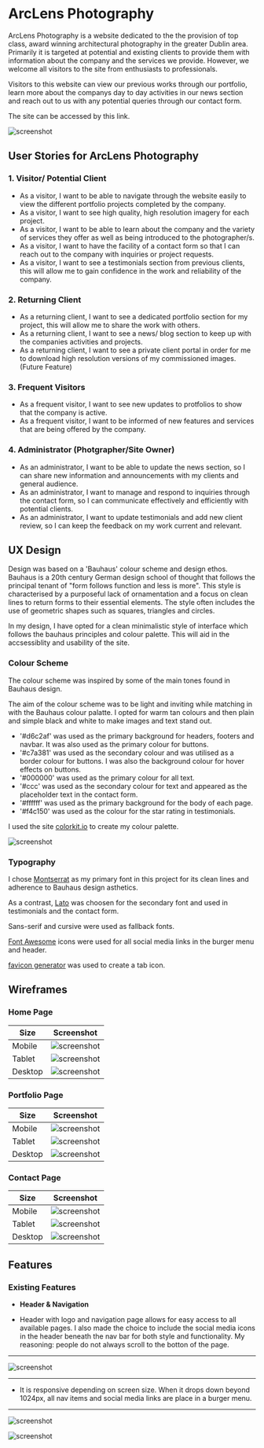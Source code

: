 # ArcLens Photography

ArcLens Photography is a website dedicated to the the provision of top class, award winning architectural photography in the greater Dublin area. Primarily it is targeted at potential and existing clients to provide them with information about the company and the services we provide. However, we welcome all visitors to the site from enthusiasts to professionals. 

Visitors to this website can view our previous works through our portfolio, learn more about the companys day to day activities in our news section and reach out to us with any potential queries through our contact form.

The site can be accessed by this link.

![screenshot](documentation/responsiveness/responsive-image.png)

## User Stories for ArcLens Photography

### 1. Visitor/ Potential Client

- As a visitor, I want to be able to navigate through the website easily to view the different portfolio projects completed by the company.
- As a visitor, I want to see high quality, high resolution imagery for each project.
- As a visitor, I want to be able to learn about the company and the variety of services they offer as well as being introduced to the photographer/s.
- As a visitor, I want to have the facility of a contact form so that I can reach out to the company with inquiries or project requests.
- As a visitor, I want to see a testimonials section from previous clients, this will allow me to gain confidence in the work and reliability of the company.

### 2. Returning Client

- As a returning client, I want to see a dedicated portfolio section for my project, this will allow me to share the work with others.
- As a returning client, I want to see a news/ blog section to keep up with the companies activities and projects.
- As a returning client, I want to see a private client portal in order for me to download high resolution versions of my commissioned images. (Future Feature)

### 3. Frequent Visitors

- As a frequent visitor, I want to see new updates to protfolios to show that the company is active.
- As a frequent visitor, I want to be informed of new features and services that are being offered by the company. 

### 4. Administrator (Photgrapher/Site Owner)

- As an administrator, I want to be able to update the news section, so I can share new information and announcements with my clients and general audience.
- As an administrator, I want to manage and respond to inquiries through the contact form, so I can communicate effectively and efficiently with potential clients.
- As an administrator, I want to update testimonials and add new client review, so I can keep the feedback on my work current and relevant. 

## UX Design

Design was based on a 'Bauhaus' colour scheme and design ethos. Bauhaus is a 20th century German design school of thought that follows the principal tenant of "form follows function and less is more". This style is characterised by a purposeful lack of ornamentation and a focus on clean lines to return forms to their essential elements. The style often includes the use of geometric shapes such as squares, triangles and circles.

In my design, I have opted for a clean minimalistic style of interface which follows the bauhaus principles and colour palette. This will aid in the accsessiblity and usability of the site.

### Colour Scheme

The colour scheme was inspired by some of the main tones found in Bauhaus design.

The aim of the colour scheme was to be light and inviting while matching in with the Bauhaus colour palatte. I opted for warm tan colours and then plain and simple black and white to make images and text stand out.

- '#d6c2af' was used as the primary background for headers, footers and navbar. It was also used as the primary colour for buttons.
- '#c7a381' was used as the secondary colour and was utilised as a border colour for buttons. I was also the background colour for hover effects on buttons. 
- '#000000' was used as the primary colour for all text.
- '#ccc'    was used as the secondary colour for text and appeared as the placeholder text in the contact form. 
- '#ffffff' was used as the primary background for the body of each page. 
- '#f4c150' was used as the colour for the star rating in testimonials.

I used the site [colorkit.io](https://colorkit.co/palette/d6c2af-c7a381-ffffff-ccc-000000-f4c150/) to create my colour palette.

![screenshot](documentation/colorkit.png)

### Typography

I chose [Montserrat](https://fonts.google.com/specimen/Montserrat) as my primary font in this project for its clean lines and adherence to Bauhaus design asthetics. 

As a contrast, [Lato](https://fonts.google.com/specimen/Lato) was choosen for the secondary font and used in testimonials and the contact form.

Sans-serif and cursive were used as fallback fonts. 

[Font Awesome](https://fontawesome.com) icons were used for all social media links in the burger menu and header. 

[favicon generator](https://favicon.io/favicon-converter/) was used to create a tab icon.

## Wireframes

### Home Page

| Size | Screenshot |
| --- | --- |
| Mobile | ![screenshot](documentation/wireframes/arclens-home-mobile.png) |
| Tablet | ![screenshot](documentation/wireframes/#) |
| Desktop | ![screenshot](documentation/wireframes/#) |

### Portfolio Page

| Size | Screenshot |
| --- | --- |
| Mobile | ![screenshot](documentation/wireframes/arclens-portfolio-mobile.png) |
| Tablet | ![screenshot](documentation/wireframes/#) |
| Desktop | ![screenshot](documentation/wireframes/#) |

### Contact Page

| Size | Screenshot |
| --- | --- |
| Mobile | ![screenshot](documentation/wireframes/arclens-contact-mobile.png) |
| Tablet | ![screenshot](documentation/wireframes/#) |
| Desktop | ![screenshot](documentation/wireframes/#) |

## Features

### Existing Features

- **Header & Navigation**

- Header with logo and navigation page allows for easy access to all available pages. I also made the choice to include the social media icons in the header beneath the nav bar for both style and functionality. My reasoning: people do not always scroll to the botton of the page.

---

 ![screenshot](documentation/features/desktop-nav.png)  

 ---

- It is responsive depending on screen size. When it drops down beyond 1024px, all nav items and social media links are place in a burger menu.

---


 ![screenshot](documentation/features/mobile-nav-closed.png)

 ![screenshot](documentation/features/mobile-nav-open.png)    